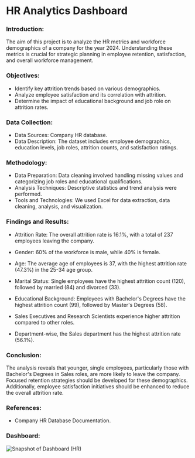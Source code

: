 # HR Analytics Dashboard

### Introduction: 
The aim of this project is to analyze the HR metrics and workforce demographics of a company for the year 2024. Understanding these metrics is crucial for strategic planning in employee retention, satisfaction, and overall workforce management.

### Objectives:

*	Identify key attrition trends based on various demographics.
*	Analyze employee satisfaction and its correlation with attrition.
*	Determine the impact of educational background and job role on attrition rates.

### Data Collection:

* Data Sources: Company HR database.
* Data Description: The dataset includes employee demographics, education levels, job roles, attrition counts, and satisfaction ratings.

### Methodology:

* Data Preparation: Data cleaning involved handling missing values and categorizing job roles and educational qualifications.
* Analysis Techniques: Descriptive statistics and trend analysis were performed.
* Tools and Technologies: We used Excel for data extraction, data cleaning, analysis, and visualization.

### Findings and Results:
*	Attrition Rate: The overall attrition rate is 16.1%, with a total of 237 employees leaving the company.

*	Gender: 60% of the workforce is male, while 40% is female.
*	Age: The average age of employees is 37, with the highest attrition rate (47.3%) in the 25-34 age group.
*	Marital Status: Single employees have the highest attrition count (120), followed by married (84) and divorced (33).
*	Educational Background: Employees with Bachelor's Degrees have the highest attrition count (99), followed by Master's Degrees (58).

*	Sales Executives and Research Scientists experience higher attrition compared to other roles.
*	Department-wise, the Sales department has the highest attrition rate (56.1%).

### Conclusion: 
The analysis reveals that younger, single employees, particularly those with Bachelor's Degrees in Sales roles, are more likely to leave the company. Focused retention strategies should be developed for these demographics. Additionally, employee satisfaction initiatives should be enhanced to reduce the overall attrition rate.
### References:
*	Company HR Database Documentation.

### Dashboard:

![Snapshot of Dashboard (HR)](https://github.com/user-attachments/assets/579a5b2b-cdac-4513-88a3-540180550f2b)
